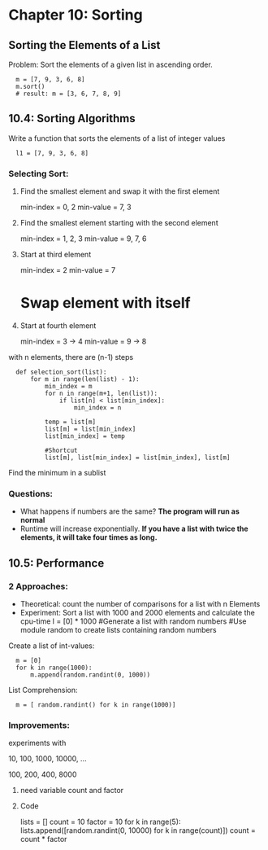 # Chapter 10: Sorting
## Sorting the Elements of a List
Problem: Sort the elements of a given list in ascending order.

      m = [7, 9, 3, 6, 8]
      m.sort()
      # result: m = [3, 6, 7, 8, 9]

## 10.4: Sorting Algorithms
Write a function that sorts the elements of a list of integer values

      l1 = [7, 9, 3, 6, 8]

### Selecting Sort:
1) Find the smallest element and swap it with the first element

      min-index = 0, 2
      min-value = 7, 3

2) Find the smallest element starting with the second element

      min-index = 1, 2, 3
      min-value = 9, 7, 6

3) Start at third element

      min-index = 2
      min-value = 7
      # Swap element with itself

4) Start at fourth element

      min-index = 3 -> 4
      min-value = 9 -> 8

with n elements, there are (n-1) steps

      def selection_sort(list):
          for m in range(len(list) - 1):
              min_index = m
              for n in range(m+1, len(list)):
                  if list[n] < list[min_index]:
                      min_index = n

              temp = list[m]
              list[m] = list[min_index]
              list[min_index] = temp

              #Shortcut
              list[m], list[min_index] = list[min_index], list[m]

Find the minimum in a sublist

### Questions:
* What happens if numbers are the same?
__The program will run as normal__
* Runtime will increase exponentially.
__If you have a list with twice the elements, it will take four times as long.__

## 10.5: Performance
### 2 Approaches:
* Theoretical: count the number of comparisons for a list with n Elements
* Experiment: Sort a list with 1000 and 2000 elements and calculate the cpu-time
      l = [0] * 1000
      #Generate a list with random numbers
      #Use module random to create lists containing random numbers

Create a list of int-values:

      m = [0]
      for k in range(1000):
          m.append(random.randint(0, 1000))

List Comprehension:

      m = [ random.randint() for k in range(1000)]

### Improvements:
experiments with

10, 100, 1000, 10000, ...

100, 200, 400, 8000

1) need variable count and factor

2) Code

      lists = []
      count = 10
      factor = 10
      for k in range(5):
          lists.append([random.randint(0, 10000) for k in range(count)])
          count = count * factor
